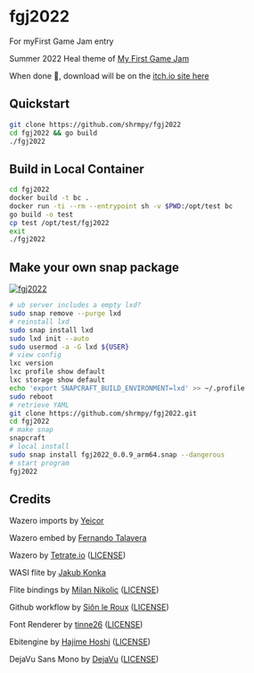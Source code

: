 # fgj2022
For myFirst Game Jam entry

Summer 2022 Heal theme of
 [My First Game Jam](https://itch.io/jam/my-first-game-jam-summer-2022)

When done 🤞, download will be on the
 [itch.io site here](https://shrmpy.itch.io/fgj2022)


## Quickstart
```bash
git clone https://github.com/shrmpy/fgj2022
cd fgj2022 && go build 
./fgj2022
```
## Build in Local Container
```bash
cd fgj2022
docker build -t bc .
docker run -ti --rm --entrypoint sh -v $PWD:/opt/test bc
go build -o test
cp test /opt/test/fgj2022
exit
./fgj2022
```
## Make your own snap package
[![fgj2022](https://snapcraft.io/fgj2022/badge.svg)](https://snapcraft.io/fgj2022)
```bash
# ub server includes a empty lxd?
sudo snap remove --purge lxd
# reinstall lxd
sudo snap install lxd
sudo lxd init --auto
sudo usermod -a -G lxd ${USER}
# view config
lxc version
lxc profile show default
lxc storage show default
echo 'export SNAPCRAFT_BUILD_ENVIRONMENT=lxd' >> ~/.profile
sudo reboot
# retrieve YAML 
git clone https://github.com/shrmpy/fgj2022.git
cd fgj2022
# make snap 
snapcraft
# local install
sudo snap install fgj2022_0.0.9_arm64.snap --dangerous
# start program
fgj2022
```


## Credits

Wazero imports
 by [Yeicor](https://github.com/Yeicor/sdfx-isosurface)

Wazero embed
 by [Fernando Talavera](https://github.com/efejjota/ebiten-wasm-graphics)

Wazero
 by [Tetrate.io](https://github.com/tetratelabs/wazero) ([LICENSE](https://github.com/tetratelabs/wazero/blob/main/LICENSE))

WASI flite 
 by [Jakub Konka](http://www.jakubkonka.com/2019/04/20/wasi-flite.html)

Flite bindings
 by [Milan Nikolic](https://github.com/gen2brain/flite-go) ([LICENSE](https://github.com/gen2brain/flite-go/blob/master/LICENSE))

Github workflow
 by [Siôn le Roux](https://github.com/sinisterstuf/ebiten-game-template) ([LICENSE](https://github.com/sinisterstuf/ebiten-game-template/blob/main/LICENSE))

Font Renderer
 by [tinne26](https://github.com/tinne26/etxt)
 ([LICENSE](https://github.com/tinne26/etxt/blob/main/LICENSE))

Ebitengine
 by [Hajime Hoshi](https://github.com/hajimehoshi/ebiten/)
 ([LICENSE](https://github.com/hajimehoshi/ebiten/blob/main/LICENSE))

DejaVu Sans Mono
 by [DejaVu](https://dejavu-fonts.github.io/)
 ([LICENSE](https://github.com/dejavu-fonts/dejavu-fonts/blob/master/LICENSE))

